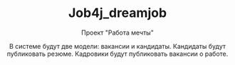<h1 align="center">Job4j_dreamjob</h1>
<p align="center"> Проект "Работа мечты"</p>
<p align="center">В системе будут две модели: вакансии и кандидаты. Кандидаты будут публиковать резюме. Кадровики будут публиковать вакансии о работе.</p>